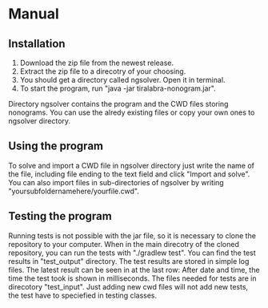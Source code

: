 # Manual

## Installation

1. Download the zip file from the newest release.
2. Extract the zip file to a direcotry of your choosing.
3. You should get a directory called ngsolver. Open it in terminal.
4. To start the program, run "java -jar tiralabra-nonogram.jar".

Directory ngsolver contains the program and the CWD files storing nonograms. You can use the alredy existing files or copy your own ones to ngsolver directory.

## Using the program

To solve and import a CWD file in ngsolver directory just write the name of the file, including file ending to the text field and click "Import and solve". You can also import files in sub-directories of ngsolver by writing "yoursubfoldernamehere/yourfile.cwd".

## Testing the program

Running tests is not possible with the jar file, so it is necessary to clone the repository to your computer. When in the main direcotry of the cloned repository, you can run the tests with "./gradlew test". You can find the test results in "test_output" directory. The test results are stored in simple log files. The latest result can be seen in at the last row: After date and time, the time the test took is shown in milliseconds. The files needed for tests are in direcotory "test_input". Just adding new cwd files will not add new tests, the test have to speciefied in testing classes.